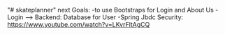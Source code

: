 "# skateplanner" 
next Goals: 
-to use Bootstraps for Login and About Us
-Login --> Backend: Database for User
-Spring Jbdc Security: https://www.youtube.com/watch?v=LKvrFltAgCQ

